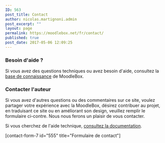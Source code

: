 ```yaml
---
ID: 563
post_title: Contact
author: nicolas.martignoni.admin
post_excerpt: ""
layout: page
permalink: https://moodlebox.net/fr/contact/
published: true
post_date: 2017-05-06 12:09:25
---
```

<h3>Besoin d'aide ?</h3>
Si vous avez des questions techniques ou avez besoin d'aide, consultez la <a href="https://moodlebox.net/fr/help/">base de connaissance</a> de MoodleBox.
<h3>Contacter l'auteur</h3>
Si vous avez d'autres questions ou des commentaires sur ce site, voulez partager votre expérience avec la MoodleBox, désirez contribuer au projet, en traduisant ce site ou en améliorant son design, veuillez remplir le formulaire ci-contre. Nous nous ferons un plaisir de vous contacter.

Si vous cherchez de l'aide technique, <a href="https://moodlebox.net/fr/help/">consultez la documentation</a>.

[contact-form-7 id="555" title="Formulaire de contact"]